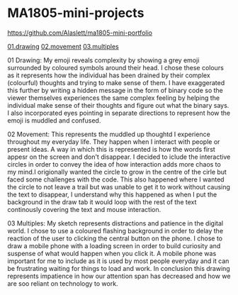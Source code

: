 # MA1805-mini-projects

https://github.com/Alaslett/ma1805-mini-portfolio

[01.drawing](01.drawing/index.html) 
[02.movement](02.movement/index.html) 
[03.multiples](03.multiples/index.html) 




01 Drawing: My emoji reveals complexity by showing a grey emoji surrounded by coloured symbols around their head. I chose these colours as it represents how the individual has been drained by their complex (colourful) thoughts and trying to make sense of them. I have exaggerated this further by writing a hidden message in the form of binary code so the viewer themselves experiences the same complex feeling by helping the individual make sense of their thoughts and figure out what the binary says. I also incorporated eyes pointing in separate directions to represent how the emoji is muddled and confused.

02 Movement: This represents the muddled up thoughtd I experience throughout my everyday life. They happen when I interact with people or present ideas. A way in which this is represented is how the words first appesr on the screen and don't disappear. I decided to iclude the interactive circles in order to convey the idea of how interaction adds more chaos to my mind.I origionally wanted the circle to grow in the centre of the cirle but faced some challenges with the code. This also happened where I wanted the circle to not leave a trail but was unable to get it to work without causing the text to disappear, I understand why this happened as when I put the background in the draw tab it would loop with the rest of the text continously covering the text and mouse interaction. 

03 Multiples: My sketch represents distractions and patience in the digital world. I chose to use a coloured flashing background in order to delay the reaction of the user to clicking the central button on the phone. I chose to draw a mobile phone with a loading screen in order to build curiosity and suspense of what would happen when you click it. A mobile phone was important for me to include as it is used by most people everyday and it can be frustrating waiting for things to load and work. In conclusion this drawing represents impatience in how our attention span has decreased and how we are soo reliant on technology to work.
